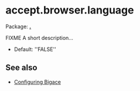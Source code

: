 # accept.browser.language

Package: **[.](.)**

FIXME A short description...


*  Default: ''FALSE''

## See also


*  [Configuring Bigace](manual/configurations)


